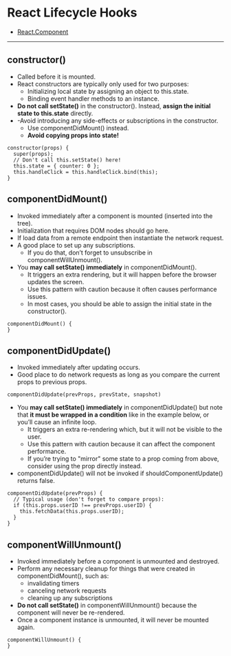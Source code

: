 # React Lifecycle Hooks
- [React.Component](https://reactjs.org/docs/react-component.html)

---

## constructor() 
  - Called before it is mounted.
  - React constructors are typically only used for two purposes:
    - Initializing local state by assigning an object to this.state.
    - Binding event handler methods to an instance.
  - **Do not call setState()** in the constructor(). Instead, **assign the initial state to this.state** directly.
  - -Avoid introducing any side-effects or subscriptions in the constructor. 
    - Use componentDidMount() instead.
    - **Avoid copying props into state!**
```
constructor(props) {
  super(props);
  // Don't call this.setState() here!
  this.state = { counter: 0 };
  this.handleClick = this.handleClick.bind(this);
}
```

## componentDidMount()
- Invoked immediately after a component is mounted (inserted into the tree).
- Initialization that requires DOM nodes should go here.
- If load data from a remote endpoint then instantiate the network request.
- A good place to set up any subscriptions.
  - If you do that, don’t forget to unsubscribe in componentWillUnmount().
- You **may call setState() immediately** in componentDidMount().
  - It triggers an extra rendering, but it will happen before the browser updates the screen. 
  - Use this pattern with caution because it often causes performance issues.
  - In most cases, you should be able to assign the initial state in the constructor().
```
componentDidMount() {
}
```

## componentDidUpdate()
- Invoked immediately after updating occurs.
- Good place to do network requests as long as you compare the current props to previous props.
```
componentDidUpdate(prevProps, prevState, snapshot)
```
- You **may call setState() immediately** in componentDidUpdate() but note that **it must be wrapped in a condition** like in the example below, or you’ll cause an infinite loop.
  - It triggers an extra re-rendering which, but it will not be visible to the user.
  - Use this pattern with caution because it can affect the component performance.
  - If you’re trying to "mirror" some state to a prop coming from above, consider using the prop directly instead. 
- componentDidUpdate() will not be invoked if shouldComponentUpdate() returns false.
```
componentDidUpdate(prevProps) {
  // Typical usage (don't forget to compare props):
  if (this.props.userID !== prevProps.userID) {
    this.fetchData(this.props.userID);
  }
}
```

## componentWillUnmount()

- Invoked immediately before a component is unmounted and destroyed.
- Perform any necessary cleanup for things that were created in componentDidMount(), such as:
  - invalidating timers
  - canceling network requests
  - cleaning up any subscriptions
- **Do not call setState()** in componentWillUnmount() because the component will never be re-rendered.
- Once a component instance is unmounted, it will never be mounted again.
```
componentWillUnmount() {
}
```

